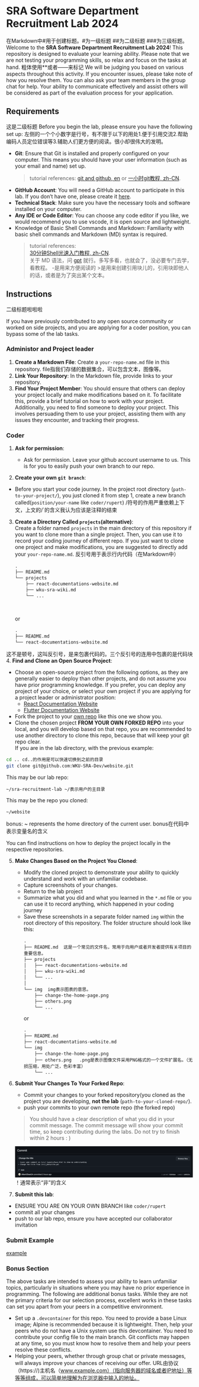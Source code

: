 # SRA Software Department Recruitment Lab 2024
在Markdown中#用于创建标题。#为一级标题 ##为二级标题 ###为三级标题。
Welcome to the **SRA Software Department Recruitment Lab 2024**! This repository is designed to evaluate your learning ability. Please note that we are not testing your programming skills, so relax and focus on the tasks at hand.
粗体使用**或者——来标记
We will be judging you based on various aspects throughout this activity. If you encounter issues, please take note of how you resolve them. You can also ask your team members in the group chat for help. Your ability to communicate effectively and assist others will be considered as part of the evaluation process for your application.

## Requirements
这是二级标题
Before you begin the lab, please ensure you have the following set up:
左侧的一个个小数字是行号，有不限于以下的用处1.便于引用交流2.帮助编码人员定位错误等3.辅助人们更方便的阅读。很小却很伟大的发明。
- **Git**: Ensure that Git is installed and properly configured on your computer. This means you should have your user information (such as your email and name) set up.
   > tutorial references:  [git and github, en](https://www.youtube.com/watch?v=hrTQipWp6co)
   or [一小时git教程, zh-CN](https://www.bilibili.com/video/BV1HM411377j/?spm_id_from=333.337.search-card.all.click). 
- **GitHub Account**: You will need a GitHub account to participate in this lab. If you don’t have one, please create it [here](https://github.com/join). 
- **Technical Stack**: Make sure you have the necessary tools and software installed on your computer. 
- **Any IDE or Code Editor**: You can choose any code editor if you like, we would recommend you to use vscode, it is open source and lightweight.
- Knowledge of Basic Shell Commands and Markdown: Familiarity with basic shell commands and Markdown (MD) syntax is required.
   > tutorial references:    
   [30分钟Shell光速入门教程, zh-CN](https://www.bilibili.com/video/BV17m411U7cC/?spm_id_from=333.337.search-card.all.click).   
   关于 MD 语法，问 [gpt](https://chatgpt.com/) 就行。多写多看，也就会了，没必要专门去学，看教程。
-是用来方便阅读的    >是用来创建引用块儿的，引用块即他人的话，或者是为了突出某个文本。

## Instructions
二级标题啦啦啦

If you have previously contributed to any open source community or worked on side projects, and you are applying for a coder position, you can bypass some of the lab tasks.

### Administor and Project leader
1. **Create a Markdown File**: Create a `your-repo-name.md` file in this repository. file指我们存储的数据集合，可以包含文本，图像等。
2. **Link Your Repository**: In the Markdown file, provide links to your repository.
3. **Find Your Project Member**: You should ensure that others can deploy your project locally and make modifications based on it. To facilitate this, provide a brief tutorial on how to work with your project. Additionally, you need to find someone to deploy your project. This involves persuading them to use your project, assisting them with any issues they encounter, and tracking their progress.

### Coder
1. **Ask for permission**:  
   - Ask for permission. Leave your github account username to us. This is for you to easily push your own branch to our repo. 

2. **Create your own `git branch`**:
  - Before you start your code journey. In the project root directory (`path-to-your-project/`), you just cloned it from step 1, create a new branch called(`position/your-name` like `coder/rupert`)  /符号的作用严重依赖上下文，上文的/`的含义我认为应该是注释的结束

3. **Create a Directory Called `projects`(alternative)**:  
   Create a folder named `projects` in the main directory of this repository if you want to clone more than a single project. Then, you can use it to record your coding journey of different repo. If you just want to clone one project and make modifications, you are suggested to directly add your `your-repo-name.md`. 反引号用于表示行内代码（在Markdown中）

     ```
     .
     ├── README.md
     └── projects
         ├── react-documentations-website.md
         ├── wku-sra-wiki.md
         └── ...
     
      
     ```
     or

      ```
      .
      ├── README.md
      └── react-documentations-website.md
      
      ```
这不是顿号，这叫反引号，是来包裹代码的。三个反引号的连用中包裹的是代码块
4. **Find and Clone an Open Source Project**:
  - Choose an open-source project from the following options, as they are generally easier to deploy than other projects, and do not assume you have prior programming knowledge. If you prefer, you can deploy any project of your choice, or select your own project if you are applying for a project leader or administrator position:
     - [React Documentation Website](https://github.com/reactjs/react.dev)
     - [Flutter Documentation Website](https://github.com/flutter/website)
   - Fork the project to your [own repo](https://github.com/WKU-SRA-Dev/website) like this one we show you.
   - Clone the chosen project **FROM YOUR OWN FORKED REPO** into your local, and you will develop based on that repo, you are recommended to use another directory to clone this repo, because that will keep your git repo clear.  
   If you are in the lab directory, with the previous example:
   
   ```bash
   cd .. cd..的作用是可以快速切换到之前的目录
   git clone git@github.com:WKU-SRA-Dev/website.git
   ```
   
   This may be our lab repo:
   ```
   ~/sra-recruitment-lab ~/表示用户的主目录
   ```
   This may be the repo you cloned:   
   ```
   ~/website
   ```
   bonus: ~ represents the home directory of the current user. bonus在代码中表示变量名的含义

You can find instructions on how to deploy the project locally in the respective repositories.


5. **Make Changes Based on the Project You Cloned**:
   - Modify the cloned project to demonstrate your ability to quickly understand and work with an unfamiliar codebase.
   - Capture screenshots of your changes.
   - Return to the lab project
   - Summarize what you did and what you learned in the `*.md` file or you can use it to record anything, which happened in your coding journey
   - Save these screenshots in a separate folder named `img` within the root directory of this repository. The folder structure should look like this:
     ```
     .
     ├── README.md  这是一个常见的文件名，常用于向用户或者开发者提供有关项目的重要信息。
     ├── projects
     │   ├── react-documentations-website.md
     │   ├── wku-sra-wiki.md
     │   └── ...
     │
     └── img  img表示图表的意思。
         ├── change-the-home-page.png
         ├── others.png
         └── ...
     ```
     or
      ```
      .
      ├── README.md
      ├── react-documentations-website.md
      └── img
          ├── change-the-home-page.png
          ├── others.png   .png是表示图像文件采用PNG格式的一个文件扩展名。（无损压缩，用处广泛，色彩丰富）
          └── ...
      ```

6. **Submit Your Changes To Your Forked Repo**:  
   - Commit your changes to your forked repository(you cloned as the project you are developing, **not the lab** (`path-to-your-cloned-repo/`).
   - push your commits to your own remote repo (the forked repo)    

   >You should have a clear description of what you did in your commit message. The commit message will show your commit time, so keep contributing during the labs. Do not try to finish within 2 hours : )

   ![commit](img/commit1.png)  ！通常表示“非”的含义
   
7. **Submit this lab**:  
  - ENSURE YOU ARE ON YOUR OWN BRANCH like `coder/rupert`
  - commit all your changes 
  - push to our lab repo, ensure you have accepted our collaborator invitation

### Submit Example
[example](https://github.com/WKU-SRA-Dev/sra-recruitment-lab/tree/coder/stewie)

### Bonus Section

The above tasks are intended to assess your ability to learn unfamiliar topics, particularly in situations where you may have no prior experience in programming. The following are additional bonus tasks. While they are not the primary criteria for our selection process, excellent works in these tasks can set you apart from your peers in a competitive environment.
- Set up a `.devcontainer` for this repo. You need to provide a base Linux image; Alpine is recommended because it is lightweight. Then, help your peers who do not have a Unix system use this devcontainer. You need to contribute your config file to the main branch. Git conflicts may happen at any time, so you must know how to resolve them and help your peers resolve these conflicts.
- Helping your peers, whether through group chat or private messages, will always improve your chances of receiving our offer.
URL由协议（https://)主机名（www.example.com）（指向服务器的域名或者IP地址）等等等组成，可以简单地理解为在浏览器中输入的地址。










